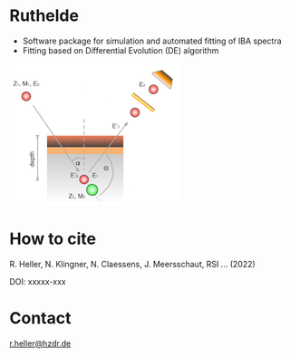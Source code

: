 # Ruthelde

- Software package for simulation and automated fitting of IBA spectra
- Fitting based on Differential Evolution (DE) algorithm

![Test](/pics/Scheme_RBS.png?raw=true "Optional Title")

# How to cite

R. Heller, N. Klingner, N. Claessens, J. Meersschaut, RSI ... (2022)

DOI: xxxxx-xxx


# Contact

r.heller@hzdr.de



